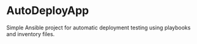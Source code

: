 # AutoDeployApp
Simple Ansible project for automatic deployment testing using playbooks and inventory files.
